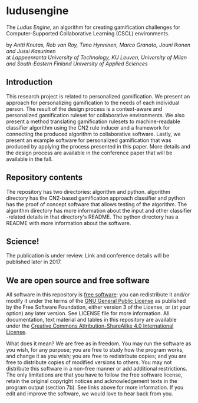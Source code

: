 ludusengine
=====
The _Ludus Engine_, an algorithm for creating gamification challenges for Computer-Supported Collaborative Learning (CSCL) environments.

by _Antti Knutas, Rob van Roy, Timo Hynninen, Marco Granato, Jouni Ikonen and Jussi Kasurinen_  
at _Lappeenranta University of Technology, KU Leuven, University of Milan and South-Eastern Finland University of Applied Sciences_

Introduction
----
This research project is related to personalized gamification. We present an approach for personalizing gamification to the needs of each individual person. The result of the design process is a context-aware and personalized gamification ruleset for collaborative environments. We also present a method translating gamification rulesets to machine-readable classifier algorithm using the CN2 rule inducer and a framework for connecting the produced algorithm to collaborative software. Lastly, we present an example software for personalized gamification that was produced by applying the process presented in this paper. More details and the design process are available in the conference paper that will be available in the fall.

Repository contents
----
The repository has two directories: algorithm and python. algorithm directory has the CN2-based gamification approach classifier and python has the proof of concept software that allows testing of the algorithm. The algorithm directory has more information about the input and other classifier -related details in that directory's README. The python directory has a README with more information about the software.

Science!
----
The publication is under review. Link and conference details will be published later in 2017.

We are open source and free software
----
All software in this repository is [free software](https://www.gnu.org/philosophy/free-sw.html): you can redistribute it and/or modify it under the terms of the [GNU General Public License](https://www.gnu.org/licenses/quick-guide-gplv3.html) as published by the Free Software Foundation, either version 3 of the License, or (at your option) any later version. See LICENSE file for more information. All documentation, text material and tables in this repository are available under the [Creative Commons Attribution-ShareAlike 4.0 International License](http://creativecommons.org/licenses/by-sa/4.0/).

What does it mean? We are free as in freedom. You may run the software as you wish, for any purpose; you are free to study how the program works, and change it as you wish; you are free to redistribute copies; and you are free to distribute copies of modified versions to others. You may not distribute this software in a non-free manner or add additional restrictions. The only limitations are that you have to follow the free software license, retain the original copyright notices and acknowledgement texts in the program output (section 7b). See links above for more information. If you edit and improve the software, we would love to hear back from you.
